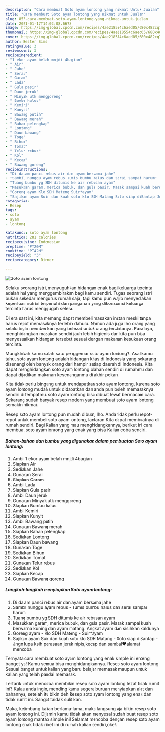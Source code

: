 ```yaml
---
description: "Cara membuat Soto ayam lontong yang nikmat Untuk Jualan"
title: "Cara membuat Soto ayam lontong yang nikmat Untuk Jualan"
slug: 857-cara-membuat-soto-ayam-lontong-yang-nikmat-untuk-jualan
date: 2021-01-17T14:02:08.667Z
image: https://img-global.cpcdn.com/recipes/4ae218554c6aed05/680x482cq70/soto-ayam-lontong-foto-resep-utama.jpg
thumbnail: https://img-global.cpcdn.com/recipes/4ae218554c6aed05/680x482cq70/soto-ayam-lontong-foto-resep-utama.jpg
cover: https://img-global.cpcdn.com/recipes/4ae218554c6aed05/680x482cq70/soto-ayam-lontong-foto-resep-utama.jpg
author: Hester Sims
ratingvalue: 3
reviewcount: 3
recipeingredient:
- "1 ekor ayam belah mnjdi 4bagian"
- " Air"
- " Jahe"
- " Serai"
- " Garam"
- " Lada"
- " Gula pasir"
- " Daun jeruk"
- " Minyak utk menggoreng"
- " Bumbu halus"
- " Kemiri"
- " Kunyit"
- " Bawang putih"
- " Bawang merah"
- " Bahan pelengkap"
- " Lontong"
- " Daun bawang"
- " Toge"
- " Bihun"
- " Tomat"
- " Telur rebus"
- " Kol"
- " Kecap"
- " Bawang goreng"
recipeinstructions:
- "Di dalam panci rebus air dan ayam bersama jahe"
- "Sambil nunggu ayam rebus Tumis bumbu halus dan serai sampai harum"
- "Tuang bumbu yg SDH ditumis ke air rebusan ayam"
- "Masukkan garam, merica bubuk, dan gula pasir. Masak sampai kuah berwarna kuning dan ayam matang. Angkat ayam dan sisihkan kaldunya"
- "Goreng ayam Klo SDH Mateng Suir*ayam"
- "Sajikan ayam Suir dan kuah soto klo SDH Matang Soto siap diSantap Jngn lupa ksih perasaan jeruk nipis,kecap dan sambal❤️alamat mencoba"
categories:
- Resep
tags:
- soto
- ayam
- lontong

katakunci: soto ayam lontong 
nutrition: 281 calories
recipecuisine: Indonesian
preptime: "PT20M"
cooktime: "PT42M"
recipeyield: "3"
recipecategory: Dinner

---
```



![Soto ayam lontong](https://img-global.cpcdn.com/recipes/4ae218554c6aed05/680x482cq70/soto-ayam-lontong-foto-resep-utama.jpg)

Selaku seorang istri, menyuguhkan hidangan enak bagi keluarga tercinta adalah hal yang menggembirakan bagi kamu sendiri. Tugas seorang istri bukan sekedar mengurus rumah saja, tapi kamu pun wajib menyediakan keperluan nutrisi terpenuhi dan panganan yang dikonsumsi keluarga tercinta harus menggugah selera.

Di era  saat ini, kita memang dapat membeli masakan instan meski tanpa harus repot memasaknya terlebih dahulu. Namun ada juga lho orang yang selalu ingin memberikan yang terlezat untuk orang tercintanya. Pasalnya, menghidangkan masakan sendiri jauh lebih higienis dan kita pun bisa menyesuaikan hidangan tersebut sesuai dengan makanan kesukaan orang tercinta. 



Mungkinkah kamu salah satu penggemar soto ayam lontong?. Asal kamu tahu, soto ayam lontong adalah hidangan khas di Indonesia yang sekarang disenangi oleh banyak orang dari hampir setiap daerah di Indonesia. Kita dapat menghidangkan soto ayam lontong olahan sendiri di rumahmu dan dapat dijadikan makanan kesenanganmu di akhir pekan.

Kita tidak perlu bingung untuk mendapatkan soto ayam lontong, karena soto ayam lontong mudah untuk didapatkan dan anda pun boleh memasaknya sendiri di tempatmu. soto ayam lontong bisa dibuat lewat bermacam cara. Sekarang sudah banyak resep modern yang membuat soto ayam lontong semakin nikmat.

Resep soto ayam lontong pun mudah dibuat, lho. Anda tidak perlu repot-repot untuk membeli soto ayam lontong, lantaran Kita dapat membuatnya di rumah sendiri. Bagi Kalian yang mau menghidangkannya, berikut ini cara membuat soto ayam lontong yang enak yang bisa Kalian coba sendiri.

<!--inarticleads1-->

##### Bahan-bahan dan bumbu yang digunakan dalam pembuatan Soto ayam lontong:

1. Ambil 1 ekor ayam belah mnjdi 4bagian
1. Siapkan  Air
1. Sediakan  Jahe
1. Gunakan  Serai
1. Siapkan  Garam
1. Ambil  Lada
1. Siapkan  Gula pasir
1. Ambil  Daun jeruk
1. Gunakan  Minyak utk menggoreng
1. Siapkan  Bumbu halus
1. Ambil  Kemiri
1. Siapkan  Kunyit
1. Ambil  Bawang putih
1. Gunakan  Bawang merah
1. Siapkan  Bahan pelengkap
1. Sediakan  Lontong
1. Siapkan  Daun bawang
1. Gunakan  Toge
1. Sediakan  Bihun
1. Sediakan  Tomat
1. Gunakan  Telur rebus
1. Sediakan  Kol
1. Siapkan  Kecap
1. Gunakan  Bawang goreng




<!--inarticleads2-->

##### Langkah-langkah menyiapkan Soto ayam lontong:

1. Di dalam panci rebus air dan ayam bersama jahe
1. Sambil nunggu ayam rebus - Tumis bumbu halus dan serai sampai harum
1. Tuang bumbu yg SDH ditumis ke air rebusan ayam
1. Masukkan garam, merica bubuk, dan gula pasir. Masak sampai kuah berwarna kuning dan ayam matang. Angkat ayam dan sisihkan kaldunya
1. Goreng ayam - Klo SDH Mateng - Suir*ayam
1. Sajikan ayam Suir dan kuah soto klo SDH Matang - Soto siap diSantap - Jngn lupa ksih perasaan jeruk nipis,kecap dan sambal❤️alamat mencoba




Ternyata cara membuat soto ayam lontong yang enak simple ini enteng banget ya! Kamu semua bisa menghidangkannya. Resep soto ayam lontong Sesuai banget untuk kalian yang baru belajar memasak maupun untuk kalian yang telah pandai memasak.

Tertarik untuk mencoba membikin resep soto ayam lontong lezat tidak rumit ini? Kalau anda ingin, mending kamu segera buruan menyiapkan alat dan bahannya, setelah itu bikin deh Resep soto ayam lontong yang enak dan tidak rumit ini. Sangat taidak sulit kan. 

Maka, ketimbang kalian berlama-lama, maka langsung aja bikin resep soto ayam lontong ini. Dijamin kamu tiidak akan menyesal sudah buat resep soto ayam lontong mantab simple ini! Selamat mencoba dengan resep soto ayam lontong enak tidak ribet ini di rumah kalian sendiri,oke!.

